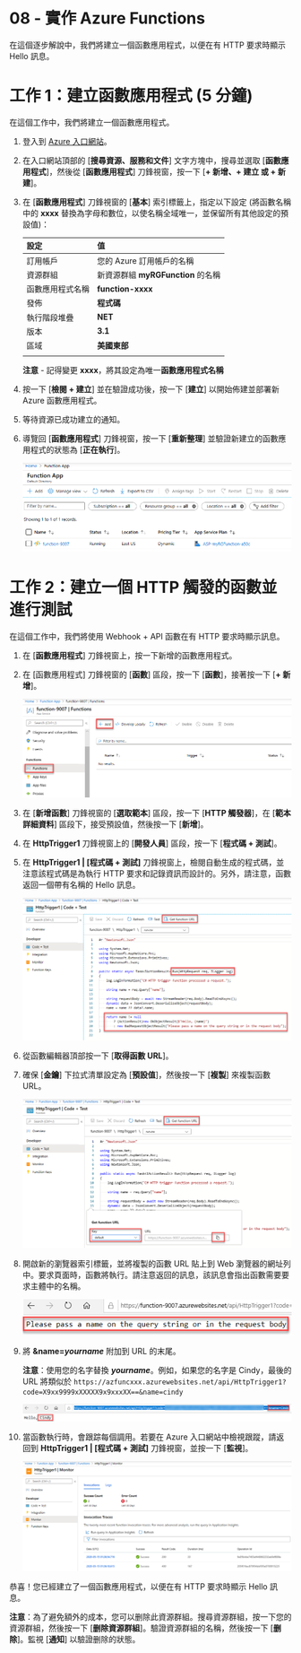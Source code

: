 ﻿---
wts:
    title: '08 - 實作 Azure Functions (5 分鐘)'
    module: '模組 03：描述核心解決方案和管理工具'
---
# 08 - 實作 Azure Functions

在這個逐步解說中，我們將建立一個函數應用程式，以便在有 HTTP 要求時顯示 Hello 訊息。 

# 工作 1：建立函數應用程式 (5 分鐘)

在這個工作中，我們將建立一個函數應用程式。

1. 登入到 [Azure 入口網站](https://portal.azure.com)。

1. 在入口網站頂部的 [**搜尋資源、服務和文件**] 文字方塊中，搜尋並選取 [**函數應用程式**]，然後從 [**函數應用程式**] 刀鋒視窗，按一下 [**+ 新增、+ 建立 或 + 新建**]。

1. 在 [**函數應用程式**] 刀鋒視窗的 [**基本**] 索引標籤上，指定以下設定 (將函數名稱中的 **xxxx** 替換為字母和數位，以使名稱全域唯一，並保留所有其他設定的預設值)： 

    | 設定 | 值 |
    | -- | --|
    | 訂用帳戶 | 您的 Azure 訂用帳戶的名稱 |
    | 資源群組 | 新資源群組 **myRGFunction** 的名稱 |
    | 函數應用程式名稱 | **function-xxxx** |
    | 發佈 | **程式碼** |
    | 執行階段堆疊 | **NET** |
    | 版本 | **3.1** |
    | 區域 | **美國東部** |
    | | |

    **注意** - 記得變更 **xxxx**，將其設定為唯一**函數應用程式名稱**

1. 按一下 [**檢閱 + 建立**] 並在驗證成功後，按一下 [**建立**] 以開始佈建並部署新 Azure 函數應用程式。

1. 等待資源已成功建立的通知。

1. 導覽回 [**函數應用程式**] 刀鋒視窗，按一下 [**重新整理**] 並驗證新建立的函數應用程式的狀態為 [**正在執行**]。 

    ![[函數應用程式] 頁面的熒幕擷取畫面，其中包含新函數應用程式。](../images/0701.png)

# 工作 2：建立一個 HTTP 觸發的函數並進行測試

在這個工作中，我們將使用 Webhook + API 函數在有 HTTP 要求時顯示訊息。 

1. 在 [**函數應用程式**] 刀鋒視窗上，按一下新增的函數應用程式。 

1. 在 [函數應用程式] 刀鋒視窗的 [**函數**] 區段，按一下 [**函數**]，接著按一下 [**+ 新增**]。

    ![在 Azure 入口網站中的 [Azure functions for .Net 快速入門] 窗格中選擇開發環境步驟的熒幕擷取畫面。用於建立新入口函數的顯示元素將醒目提示。醒目提示的元素包括展開函數應用程式、新增函數、入口以及 [繼續] 按鈕。](../images/0702.png)

1. 在 [**新增函數**] 刀鋒視窗的 [**選取範本**] 區段，按一下 [**HTTP 觸發器**]，在 [**範本詳細資料**] 區段下，接受預設值，然後按一下 [**新增**]。

1. 在 **HttpTrigger1** 刀鋒視窗上的 [**開發人員**] 區段，按一下 [**程式碼 + 測試**]。 

1. 在 **HttpTrigger1 \| [程式碼 + 測試]** 刀鋒視窗上，檢閱自動生成的程式碼，並注意該程式碼是為執行 HTTP 要求和記錄資訊而設計的。另外，請注意，函數返回一個帶有名稱的 Hello 訊息。 

    ![函數程式碼的熒幕擷取畫面。醒目提示 Hello 訊息。](../images/0704.png)

1. 從函數編輯器頂部按一下 [**取得函數 URL**]。 

1. 確保 [**金鑰**] 下拉式清單設定為 [**預設值**]，然後按一下 [**複製**] 來複製函數 URL。 

    ![Azure 入口網站中函數編輯器內 [取得函數 URL] 窗格的螢幕擷取畫面。醒目提示元素 [取得函數 URL] 按鈕、[設定金鑰] 下拉清單和 [複製 URL] 按鈕，以說明如何從函數編輯器取得和複製函數 URL。](../images/0705.png)

1. 開啟新的瀏覽器索引標籤，並將複製的函數 URL 貼上到 Web 瀏覽器的網址列中。要求頁面時，函數將執行。請注意返回的訊息，該訊息會指出函數需要要求主體中的名稱。

    ![請提供名稱訊息的熒幕擷取畫面。](../images/0706.png)

1. 將 **&name=*yourname*** 附加到 URL 的末尾。

    **注意**：使用您的名字替換 ***yourname***。例如，如果您的名字是 Cindy，最後的 URL 將類似於 `https://azfuncxxx.azurewebsites.net/api/HttpTrigger1?code=X9xx9999xXXXXX9x9xxxXX==&name=cindy`

    ![在 Web 瀏覽器的網址列中醒目提示的函數 URL 和附加的範例使用者名稱的螢幕擷取畫面。hello 訊息和使用者名稱也會醒目提示，以說明主流覽器窗口中函數的輸出。](../images/0707.png)

1. 當函數執行時，會跟踪每個調用。若要在 Azure 入口網站中檢視跟蹤，請返回到 **HttpTrigger1 \| [程式碼 + 測試]** 刀鋒視窗，並按一下 [**監視**]。

    ![在 Azure 入口網站的函數編輯器中執行函數所產生的跟踪資訊記錄的螢幕擷取畫面。](../images/0709.png) 

恭喜！您已經建立了一個函數應用程式，以便在有 HTTP 要求時顯示 Hello 訊息。 

**注意**：為了避免額外的成本，您可以删除此資源群組。搜尋資源群組，按一下您的資源群組，然後按一下 [**删除資源群組**]。驗證資源群組的名稱，然後按一下 [**删除**]。監視 [**通知**] 以驗證删除的狀態。
